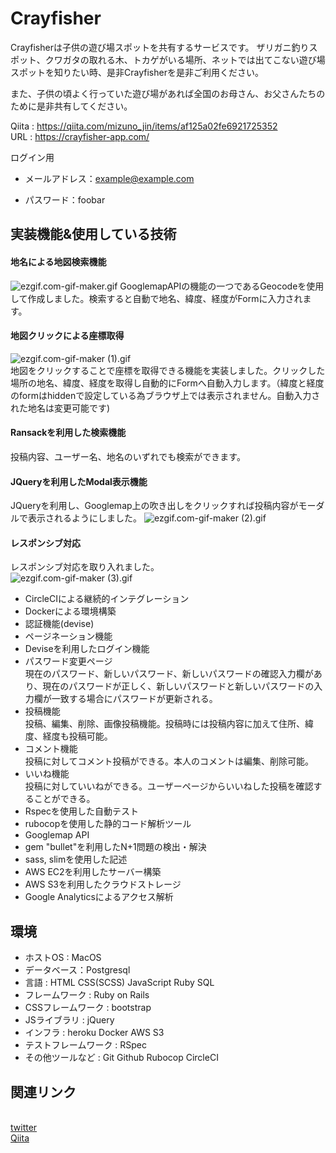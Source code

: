 
# Crayfisher

Crayfisherは子供の遊び場スポットを共有するサービスです。
ザリガニ釣りスポット、クワガタの取れる木、トカゲがいる場所、ネットでは出てこない遊び場スポットを知りたい時、是非Crayfisherを是非ご利用ください。

また、子供の頃よく行っていた遊び場があれば全国のお母さん、お父さんたちのために是非共有してください。

Qiita : https://qiita.com/mizuno_jin/items/af125a02fe6921725352
<br> URL : https://crayfisher-app.com/

ログイン用

- メールアドレス：example@example.com

- パスワード：foobar

## 実装機能&使用している技術

#### 地名による地図検索機能
![ezgif.com-gif-maker.gif](https://qiita-image-store.s3.ap-northeast-1.amazonaws.com/0/1059259/f45f42e6-a8c9-3608-277d-18136734a9ad.gif)
GooglemapAPIの機能の一つであるGeocodeを使用して作成しました。検索すると自動で地名、緯度、経度がFormに入力されます。

#### 地図クリックによる座標取得
![ezgif.com-gif-maker (1).gif](https://qiita-image-store.s3.ap-northeast-1.amazonaws.com/0/1059259/3c79f9a4-07f9-bd93-69e3-cd42f6b7a0c1.gif)
<br>地図をクリックすることで座標を取得できる機能を実装しました。クリックした場所の地名、緯度、経度を取得し自動的にFormへ自動入力します。（緯度と経度のformはhiddenで設定している為ブラウザ上では表示されません。自動入力された地名は変更可能です)

#### Ransackを利用した検索機能
投稿内容、ユーザー名、地名のいずれでも検索ができます。

#### JQueryを利用したModal表示機能
JQueryを利用し、Googlemap上の吹き出しをクリックすれば投稿内容がモーダルで表示されるようにしました。
![ezgif.com-gif-maker (2).gif](https://qiita-image-store.s3.ap-northeast-1.amazonaws.com/0/1059259/db44c138-018e-b965-a5ec-6f0b94dde25e.gif)

#### レスポンシブ対応
レスポンシブ対応を取り入れました。
<br>
![ezgif.com-gif-maker (3).gif](https://qiita-image-store.s3.ap-northeast-1.amazonaws.com/0/1059259/70c44c36-f982-7bc9-6fad-f5e4e5866cde.gif)

* CircleCIによる継続的インテグレーション
* Dockerによる環境構築
* 認証機能(devise)
* ページネーション機能
* Deviseを利用したログイン機能
* パスワード変更ページ
<br>現在のパスワード、新しいパスワード、新しいパスワードの確認入力欄があり、現在のパスワードが正しく、新しいパスワードと新しいパスワードの入力欄が一致する場合にパスワードが更新される。
* 投稿機能
<br>投稿、編集、削除、画像投稿機能。投稿時には投稿内容に加えて住所、緯度、経度も投稿可能。
* コメント機能
<br>投稿に対してコメント投稿ができる。本人のコメントは編集、削除可能。
* いいね機能
<br>投稿に対していいねができる。ユーザーページからいいねした投稿を確認することができる。
* Rspecを使用した自動テスト
* rubocopを使用した静的コード解析ツール
* Googlemap API
* gem "bullet"を利用したN+1問題の検出・解決
* sass, slimを使用した記述
* AWS EC2を利用したサーバー構築
* AWS S3を利用したクラウドストレージ
* Google Analyticsによるアクセス解析

## 環境
* ホストOS : MacOS
* データベース：Postgresql
* 言語 : HTML CSS(SCSS) JavaScript Ruby SQL
* フレームワーク : Ruby on Rails
* CSSフレームワーク : bootstrap
* JSライブラリ : jQuery
* インフラ : heroku Docker AWS S3
* テストフレームワーク : RSpec
* その他ツールなど : Git Github Rubocop CircleCI 

## 関連リンク
<br>[twitter](https://twitter.com/AePSRBFf5TyY7cL)
<br>[Qiita](https://qiita.com/mizuno_jin/items/af125a02fe6921725352)

